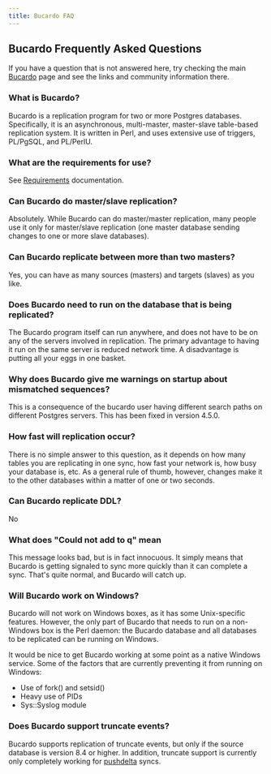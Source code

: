 ```yaml
---
title: Bucardo FAQ
---
```


Bucardo Frequently Asked Questions
----------------------------------

If you have a question that is not answered here, try checking the main [Bucardo](/Bucardo/) page and see the links and community information there.

### What is Bucardo?

Bucardo is a replication program for two or more Postgres databases. Specifically, it is an asynchronous, multi-master, master-slave table-based replication system. It is written in Perl, and uses extensive use of triggers, PL/PgSQL, and PL/PerlU.

### What are the requirements for use?

See [Requirements](/Bucardo/Installation/Requirements) documentation.

### Can Bucardo do master/slave replication?

Absolutely. While Bucardo can do master/master replication, many people use it only for master/slave replication (one master database sending changes to one or more slave databases).

### Can Bucardo replicate between more than two masters?

Yes, you can have as many sources (masters) and targets (slaves) as you like.

### Does Bucardo need to run on the database that is being replicated?

The Bucardo program itself can run anywhere, and does not have to be on any of the servers involved in replication. The primary advantage to having it run on the same server is reduced network time. A disadvantage is putting all your eggs in one basket.

### Why does Bucardo give me warnings on startup about mismatched sequences?

This is a consequence of the bucardo user having different search paths on different Postgres servers. This has been fixed in version 4.5.0.

### How fast will replication occur?

There is no simple answer to this question, as it depends on how many tables you are replicating in one sync, how fast your network is, how busy your database is, etc. As a general rule of thumb, however, changes make it to the other databases within a matter of one or two seconds.

### Can Bucardo replicate DDL?

No

### What does "Could not add to q" mean

This message looks bad, but is in fact innocuous. It simply means that Bucardo is getting signaled to sync more quickly than it can complete a sync. That's quite normal, and Bucardo will catch up.

### Will Bucardo work on Windows?

Bucardo will not work on Windows boxes, as it has some Unix-specific features. However, the only part of Bucardo that needs to run on a non-Windows box is the Perl daemon: the Bucardo database and all databases to be replicated can be running on Windows.

It would be nice to get Bucardo working at some point as a native Windows service. Some of the factors that are currently preventing it from running on Windows:

-   Use of fork() and setsid()
-   Heavy use of PIDs
-   Sys::Syslog module

### Does Bucardo support truncate events?

Bucardo supports replication of truncate events, but only if the source database is version 8.4 or higher. In addition, truncate support is currently only completely working for [pushdelta](/Bucardo/pushdelta) syncs.

